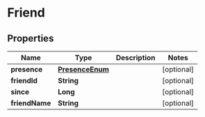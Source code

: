 
# Friend

## Properties
Name | Type | Description | Notes
------------ | ------------- | ------------- | -------------
**presence** | [**PresenceEnum**](PresenceEnum.md) |  |  [optional]
**friendId** | **String** |  |  [optional]
**since** | **Long** |  |  [optional]
**friendName** | **String** |  |  [optional]



